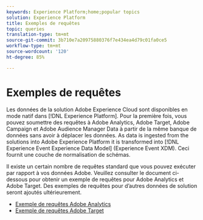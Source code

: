 ```yaml
---
keywords: Experience Platform;home;popular topics
solution: Experience Platform
title: Exemples de requêtes
topic: queries
translation-type: tm+mt
source-git-commit: 3b710e7a20975880376f7e434ea4d79c01fa0ce5
workflow-type: tm+mt
source-wordcount: '120'
ht-degree: 85%

---
```



# Exemples de requêtes

Les données de la solution Adobe Experience Cloud sont disponibles en mode natif dans [!DNL Experience Platform]. Pour la première fois, vous pouvez soumettre des requêtes à Adobe Analytics, Adobe Target, Adobe Campaign et Adobe Audience Manager Data à partir de la même banque de données sans avoir à déplacer les données. As data is ingested from the solutions into Adobe Experience Platform it is transformed into [!DNL Experience Event Experience Data Model] (Experience Event XDM). Ceci fournit une couche de normalisation de schémas.

Il existe un certain nombre de requêtes standard que vous pouvez exécuter par rapport à vos données Adobe. Veuillez consulter le document ci-dessous pour obtenir un exemple de requêtes pour Adobe Analytics et Adobe Target. Des exemples de requêtes pour d’autres données de solution seront ajoutés ultérieurement.

- [Exemple de requêtes Adobe Analytics](adobe-analytics.md)
- [Exemple de requêtes Adobe Target ](adobe-target.md)
